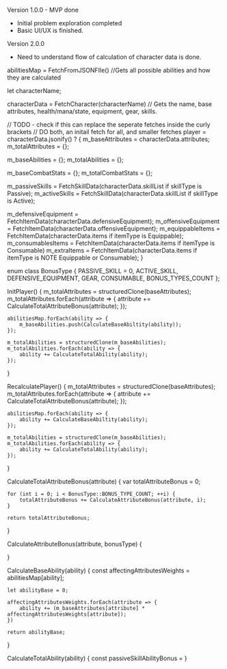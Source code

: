 Version 1.0.0 - MVP done
- Initial problem exploration completed  
- Basic UI/UX is finished.


Version 2.0.0
- Need to understand flow of calculation of character data is done.


abilitiesMap = FetchFromJSONFIle() //Gets all possible abilities and how they are calculated


let characterName;

characterData = FetchCharacter(characterName) // Gets the name, base attributes, health/mana/state, equipment, gear, skills.

// TODO - check if this can replace the seperate fetches inside the curly brackets
// DO both, an initail fetch for all, and smaller fetches
player = characterData.jsonify() ?
{
m_baseAttributes = characterData.attributes;
m_totalAttributes = {};

m_baseAbilities = {};
m_totalAbilities = {};

m_baseCombatStats = {};
m_totalCombatStats = {};

m_passiveSkills = FetchSkillData(characterData.skillList if skillType is Passive);
m_activeSkills = FetchSkillData(characterData.skillList if skillType is Active);

m_defensiveEquipment = FetchItemData(characterData.defensiveEquipment);
m_offensiveEquipment = FetchItemData(characterData.offensiveEquipment);
m_equippableItems = FetchItemData(characterData.items if itemType is Equippable);
m_consumablesItems = FetchItemData(characterData.items if itemType is Consumable)
m_extraItems = FetchItemData(characterData.items if itemType is NOTE Equippable or Consumable);
}

enum class BonusType {
    PASSIVE_SKILL = 0,
    ACTIVE_SKILL,
    DEFENSIVE_EQUIPMENT,
    GEAR,
    CONSUMABLE,
    BONUS_TYPES_COUNT
};


InitPlayer() 
{
    m_totalAttributes = structuredClone(baseAttributes);
    m_totalAttributes.forEach(attribute => {
        attribute += CalculateTotalAttributeBonus(attribute); 
    }); 

    abilitiesMap.forEach(ability => {
        m_baseAbilities.push(CalculateBaseAbiltity(ability));
    });

    m_totalAbilities = structuredClone(m_baseAbilities);
    m_totalAbilities.forEach(ability => {
        ability += CalculateTotalAbility(ability);
    });
}


RecalculatePlayer() 
{
    m_totalAttributes = structuredClone(baseAttributes);
    m_totalAttributes.forEach(attribute => {
        attribute += CalculateTotalAttributeBonus(attribute); 
    }); 

    abilitiesMap.forEach(ability => {
        ability += CalculateBaseAbiltity(ability);
    });

    m_totalAbilities = structuredClone(m_baseAbilities);
    m_totalAbilities.forEach(ability => {
        ability += CalculateTotalAbility(ability);
    });
}







CalculateTotalAttributeBonus(attribute)
{
    var totalAttributeBonus = 0;

    for (int i = 0; i < BonusType::BONUS_TYPE_COUNT; ++i) {
        totalAttributeBonus += CalculateAttributeBonus(attribute, i);
    }

    return totalAttributeBonus;
}

CalculateAttributeBonus(attribute, bonusType)
{

}









CalculateBaseAbility(ability)
{
    const affectingAttributesWeights = abilitiesMap[ability];
    
    let abilityBase = 0;

    affectingAttributesWeights.forEach(attribute => {
        ability += (m_baseAttributes[attribute] * affectingAttributesWeights[attribute]); 
    })    

    return abilityBase;
}


CalculateTotalAbility(ability)
{
    const passiveSkillAbilityBonus = 
}
